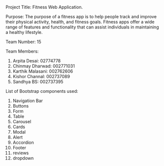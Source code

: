 Project Title:
Fitness Web Application.

Purpose:
The purpose of a fitness app is to help people track and improve their physical activity, health, and fitness goals. Fitness apps offer a wide range of features and functionality that can assist individuals in maintaining a healthy lifestyle.

Team Number:
15

Team Members:

1. Arpita Desai: 02774778
2. Chinmay Dharwad: 002771031
3. Karthik Malasani: 002762606
4. Kishor Channal: 002737089
5. Sandhya BS: 002737395

List of Bootstrap components used:

1. Navigation Bar
2. Buttons
3. Form
4. Table
5. Carousel
6. Cards
7. Modal
8. Alert
9. Accordion
10. Footer
11. reviews
12. dropdown
